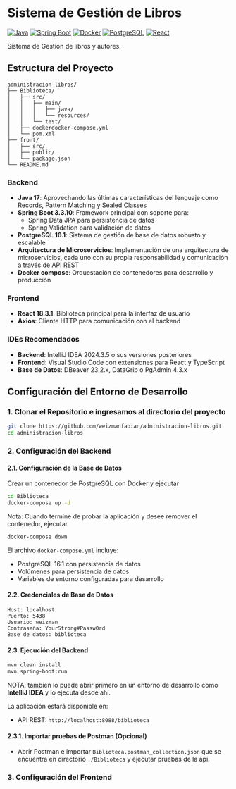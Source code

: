 # Sistema de Gestión de Libros

[![Java](https://img.shields.io/badge/Java-17-red.svg)](https://www.oracle.com/java/technologies/javase/jdk17-archive-downloads.html)
[![Spring Boot](https://img.shields.io/badge/Spring%20Boot-3.3.10-green.svg)](https://spring.io/projects/spring-boot)
[![Docker](https://img.shields.io/badge/Docker-28.0.1-blue.svg)](https://www.docker.com/)
[![PostgreSQL](https://img.shields.io/badge/PostgreSQL-16.1-336791.svg)](https://www.postgresql.org/)
[![React](https://img.shields.io/badge/React-18.3.1-61DAFB.svg)](https://reactjs.org/)

Sistema de Gestión de libros y autores.

## Estructura del Proyecto

```
administracion-libros/
├── Biblioteca/
│   ├── src/
│   │   ├── main/
│   │   │   ├── java/
│   │   │   └── resources/
│   │   └── test/
│   ├── dockerdocker-compose.yml
│   └── pom.xml
├── front/
│   ├── src/
│   ├── public/
│   └── package.json
└── README.md
```

### Backend
- **Java 17**: Aprovechando las últimas características del lenguaje como Records, Pattern Matching y Sealed Classes
- **Spring Boot 3.3.10**: Framework principal con soporte para:
  - Spring Data JPA para persistencia de datos
  - Spring Validation para validación de datos
- **PostgreSQL 16.1**: Sistema de gestión de base de datos robusto y escalable
- **Arquitectura de Microservicios**: Implementación de una arquitectura de microservicios, cada uno con su propia responsabilidad y comunicación a través de API REST
- **Docker compose**: Orquestación de contenedores para desarrollo y producción

### Frontend
- **React 18.3.1**: Biblioteca principal para la interfaz de usuario
- **Axios**: Cliente HTTP para comunicación con el backend


### IDEs Recomendados
- **Backend**: IntelliJ IDEA 2024.3.5 o sus versiones posteriores
- **Frontend**: Visual Studio Code con extensiones para React y TypeScript
- **Base de Datos**: DBeaver 23.2.x, DataGrip o PgAdmin 4.3.x

## Configuración del Entorno de Desarrollo

### 1. Clonar el Repositorio e ingresamos al directorio del proyecto
```bash
git clone https://github.com/weizmanfabian/administracion-libros.git
cd administracion-libros
```

### 2. Configuración del Backend

#### 2.1. Configuración de la Base de Datos
Crear un contenedor de PostgreSQL con Docker y ejecutar
```bash
cd Biblioteca
docker-compose up -d
```

Nota: Cuando termine de probar la aplicación y desee remover el contenedor, ejecutar
```bash
docker-compose down
```

El archivo `docker-compose.yml` incluye:
- PostgreSQL 16.1 con persistencia de datos
- Volúmenes para persistencia de datos
- Variables de entorno configuradas para desarrollo

#### 2.2. Credenciales de Base de Datos
```properties
Host: localhost
Puerto: 5438
Usuario: weizman
Contraseña: YourStrong#Passw0rd
Base de datos: biblioteca
```

#### 2.3. Ejecución del Backend
```bash
mvn clean install
mvn spring-boot:run
```
NOTA: también lo puede abrir primero en un entorno de desarrollo como **IntelliJ IDEA** y lo ejecuta desde ahí.

La aplicación estará disponible en:
- API REST: `http://localhost:8088/biblioteca`

#### 2.3.1. Importar pruebas de Postman (Opcional)
 - Abrir Postman e importar `Biblioteca.postman_collection.json` que se encuentra en directorio `./Biblioteca` y ejecutar pruebas de la api.

### 3. Configuración del Frontend






